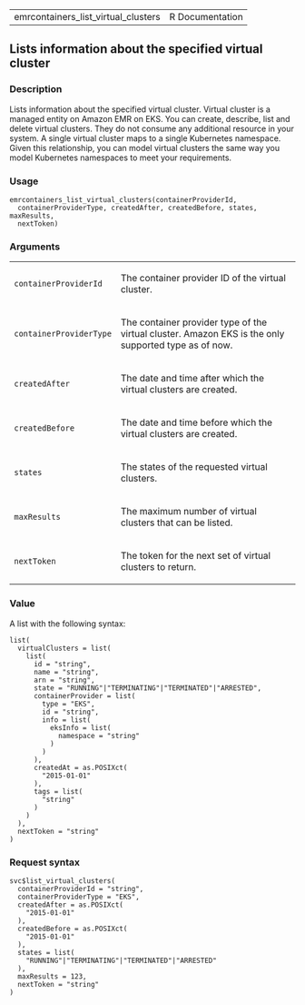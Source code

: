 <table style="width: 100%;">
<tbody>
<tr class="odd">
<td>emrcontainers_list_virtual_clusters</td>
<td style="text-align: right;">R Documentation</td>
</tr>
</tbody>
</table>

## Lists information about the specified virtual cluster

### Description

Lists information about the specified virtual cluster. Virtual cluster
is a managed entity on Amazon EMR on EKS. You can create, describe, list
and delete virtual clusters. They do not consume any additional resource
in your system. A single virtual cluster maps to a single Kubernetes
namespace. Given this relationship, you can model virtual clusters the
same way you model Kubernetes namespaces to meet your requirements.

### Usage

    emrcontainers_list_virtual_clusters(containerProviderId,
      containerProviderType, createdAfter, createdBefore, states, maxResults,
      nextToken)

### Arguments

<table>
<colgroup>
<col style="width: 35%" />
<col style="width: 65%" />
</colgroup>
<tbody>
<tr class="odd">
<td><code
id="emrcontainers_list_virtual_clusters_:_containerProviderId">containerProviderId</code></td>
<td><p>The container provider ID of the virtual cluster.</p></td>
</tr>
<tr class="even">
<td><code
id="emrcontainers_list_virtual_clusters_:_containerProviderType">containerProviderType</code></td>
<td><p>The container provider type of the virtual cluster. Amazon EKS is
the only supported type as of now.</p></td>
</tr>
<tr class="odd">
<td><code
id="emrcontainers_list_virtual_clusters_:_createdAfter">createdAfter</code></td>
<td><p>The date and time after which the virtual clusters are
created.</p></td>
</tr>
<tr class="even">
<td><code
id="emrcontainers_list_virtual_clusters_:_createdBefore">createdBefore</code></td>
<td><p>The date and time before which the virtual clusters are
created.</p></td>
</tr>
<tr class="odd">
<td><code
id="emrcontainers_list_virtual_clusters_:_states">states</code></td>
<td><p>The states of the requested virtual clusters.</p></td>
</tr>
<tr class="even">
<td><code
id="emrcontainers_list_virtual_clusters_:_maxResults">maxResults</code></td>
<td><p>The maximum number of virtual clusters that can be
listed.</p></td>
</tr>
<tr class="odd">
<td><code
id="emrcontainers_list_virtual_clusters_:_nextToken">nextToken</code></td>
<td><p>The token for the next set of virtual clusters to
return.</p></td>
</tr>
</tbody>
</table>

### Value

A list with the following syntax:

    list(
      virtualClusters = list(
        list(
          id = "string",
          name = "string",
          arn = "string",
          state = "RUNNING"|"TERMINATING"|"TERMINATED"|"ARRESTED",
          containerProvider = list(
            type = "EKS",
            id = "string",
            info = list(
              eksInfo = list(
                namespace = "string"
              )
            )
          ),
          createdAt = as.POSIXct(
            "2015-01-01"
          ),
          tags = list(
            "string"
          )
        )
      ),
      nextToken = "string"
    )

### Request syntax

    svc$list_virtual_clusters(
      containerProviderId = "string",
      containerProviderType = "EKS",
      createdAfter = as.POSIXct(
        "2015-01-01"
      ),
      createdBefore = as.POSIXct(
        "2015-01-01"
      ),
      states = list(
        "RUNNING"|"TERMINATING"|"TERMINATED"|"ARRESTED"
      ),
      maxResults = 123,
      nextToken = "string"
    )
